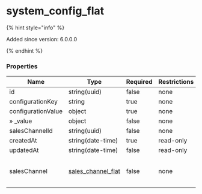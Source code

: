 
# system_config_flat

{% hint style="info" %}

Added since version: 6.0.0.0

{% endhint %}

### Properties

|Name|Type|Required|Restrictions|Description|
|---|---|---|---|---|
|id|string(uuid)|false|none|none|
|configurationKey|string|true|none|none|
|configurationValue|object|true|none|none|
|» _value|object|false|none|none|
|salesChannelId|string(uuid)|false|none|none|
|createdAt|string(date-time)|true|read-only|none|
|updatedAt|string(date-time)|false|read-only|none|
|salesChannel|[sales_channel_flat](/schema/sales_channel_flat.md)|false|none|Added since version: 6.0.0.0|
